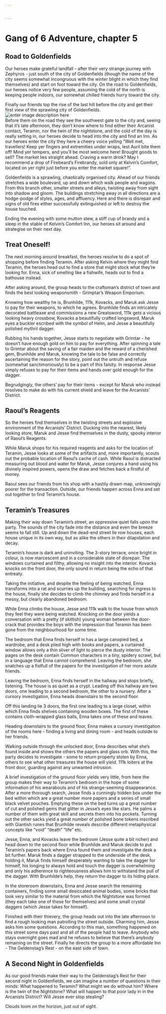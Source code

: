 ```yaml
---


---
```


<h1 id="gang-of-6-adventure-chapter-5">Gang of 6 Adventure, chapter 5</h1>
<h2 id="road-to-goldenfields">Road to Goldenfields</h2>
<p>Our heroes make grateful landfall - after their very strange journey with Zephyros - just south of the city of Goldenfields (though the name of the city seems somewhat incongruous with the winter blight in which they find themselves) and start on foot toward the city. On the road to Goldenfields, our heroes notice very few people, assuming the cold of the north is keeping people indoors, our somewhat chilled friends hurry toward the city.</p>
<p>Finally our friends top the rise of the last hill before the city and get their first view of the sprawling city of Goldenfields.<br>
<img src="https://lh3.googleusercontent.com/pVKOAtBb7FpuVnNpbgwB8KYZA2luKqT4jAH69JuOWyfQVr8I3IQb7DbDmzzk4sp9gLKMaPSRn1SjVQRNC_28IaGkMboxAGBrjz4_Z8z9bK5edg4fUyCi_s5-frf3zoSMcYtWtIy0HLhy3uNwC5qdK3rHc9CjDfiHSg0KW9Pj_rjWR-aFGjJAe6rH-OK5zP4orcy0Td2kAaEq98YODus23kUF-nxrrZcb89ynJlR6gys6orkt3N9HYWepEdmMkV5jsHmb4zd-tizrbTkBtuLFvSigYQfdRYyLYUrIJvsE0YlStG2OdCknGpe_SCoZcDN2RYY7jysk62VDq9JFKyIlqoNRqCVVhmY6UHRjp24WKdwPMzQfytXJDkS_6cX5CQwx7MDALp2kliRBV_-3IaPYCXEsE4-jHOPbUZAcZSPiNIuSpKdRdHwT_SduGC1tCi7a_zBd7TSDCyOSgoCUJtem7vtVA4rWN2kMY1bnfEl4-KH3TbVPSnC_Mnb_azSFTOxZYqWLMwBKaDzN79PkTg86nS6f_VnJsbCs-roH3hlGkd3XJoc0YlMzx9BsjGoFUZQQeSJTN3j-m0asfH2MJm-hTcChWdeJvzqtG1TfufosL6mRcBaSuTiRXIbFGWMq8vmpvSpWGusy3WiIl5tTqAyfXghL1yvrjFY2py5QS_pPtovwNUsofAoMVTKtvOGi=w800-h436-no" alt="enter image description here"><br>
Before them on the road they see the southwest gate to the city and, seeing that it’s late afternoon, they don’t know where to find either their Arcanist contact, Teramin, nor the twin of the nightstone, and the cold of the day is really setting in, our heroes decide to head into the city and find an Inn. As our heroes enter the city they here a cheery voice yelling “Well met, travellers! Keep yer fingers and extremities under wraps, lest Auril bite them off! Mind yer tempers, and you’ll be most welcome here! Brought goods to sell? The market lies straight ahead. Craving a warm drink? May I recommend a drop of Firebeard’s Firebrandy, sold only at Kelvin’s Comfort, located on yer right just before you enter the market square!”.</p>
<p>Goldenfields is a sprawling, chaotically organised city. Ahead of our friends stretches a wide boulevard, up and down which walk people and wagons. From this branch other, smaller streets and alleys, twisting away from sight into shadow and gloom. The buildings stretching away in all directions are a hodge-podge of styles, ages, and affluency. Here and there is disrepair and signs of old fires either successfully extinguished or left to destroy the house touched.</p>
<p>Ending the evening with some mutton stew, a stiff cup of brandy and a sleep in the stable of Kelvin’s Comfort Inn, our heroes sit around and strategise on their next day.</p>
<h2 id="treat-oneself">Treat Oneself!</h2>
<p>The next morning around breakfast, the heroes resolve to do a spot of shopping before finding Teramin. After asking Kelvin where they might find Teramin, the heroes head out to find a store that might stock what they’re looking for. Enna, sick of smelling like a fishwife, heads out to find a bathouse instead.</p>
<p>After asking around, the group heads to the craftsman’s district of town and finds the best looking weaponsmith - Grimptar’s Weapon Emporium.</p>
<p>Knowing how wealthy he is, Brunhilde, 111k, Kovacks, and Maruk ask Jesse to pay for their weapons, to which he agrees. Brunhilde finds an intricately decorated battleaxe and commissions a new Greatsword, 111k gets a vicious looking heavy crossbow, Kovacks a beautifully crafted longsword, Maruk eyes a buckler escribed with the symbol of Helm, and Jesse a beautifully polished mythril dagger.</p>
<p>Rubbing his hands together, Jesse starts to negotiate with Grimtar - he doesn’t have enough gold on him to pay for everything. After spinning a tale to Grimtar about the saving of a fair maiden and the reward of a cherished gem, Brunhilde and Maruk, knowing the tale to be false and correctly ascertaining the reason for the story, point out the untruth and refuse (somewhat sanctimoniously) to be a part of this falsity. In response Jesse simply refuses to pay for their items and hands over gold enough for the dagger.</p>
<p>Begrudgingly, the others’ pay for their items - except for Maruk who instead resolves to make do with his current shield and leave for the Arcanists’ District.</p>
<h2 id="raouls-reagents">Raoul’s Reagents</h2>
<p>So the heroes find themselves in the twisting streets and explosive environment of the Arcanists’ District. Ducking into the nearest, likely looking store, Maruk and Jesse find themselves in the dusty, spooky interior of Raoul’s Reagents.</p>
<p>While Maruk shops for his required reagents and asks for the location of Teramin, Jesse looks at some of the artifacts and, more importantly, scouts out the probable location of Raoul’s cache of cash. While Raoul is distracted measuring out blood and water for Maruk, Jesse conjures a hand using his divinely inspired powers, opens the draw and fetches back a firstful of money.</p>
<p>Raoul sees our friends from his shop with a hastily drawn map, unknowingly poorer for the transaction. Outside, our friends happen across Enna and set out together to find Teramin’s house.</p>
<h2 id="teramins-treasures">Teramin’s Treasures</h2>
<p>Making their way down Teramin’s street, an oppressive quiet falls upon the party. The sounds of the city fade into the distance and even the breeze seems to fall still. Up and down the dead-end street lie row houses, each house unique in its own way, but as alike the others in their dilapidation and decay.</p>
<p>Teramin’s house is dark and uninviting. The 3-story terrace, once bright in colour, is now marcescent and in a considerable state of disrepair. The windows curtained and filthy, allowing no insight into the interior. Kovacks knocks on the front door, the only sound in return being the echo of that entreaty.</p>
<p>Taking the initiative, and despite the feeling of being watched, Enna transforms into a rat and scurries up the building, searching for ingress to the house, finally she decides to climb the chimney and finds herself in a messy, but clearly abandoned bedroom.</p>
<p>While Enna climbs the house, Jesse and 111k walk to the house from which they feel they were being watched. Knocking on the door yields a conversation with a pretty (if skittish) young woman between the door-crack that provides the boys with the impression that Teramin has been gone from the neighbourhood for some time.</p>
<p>The bedroom that Enna finds herself in has a large canopied bed, a wardrobe, and a desk piled high with books and papers, a curtained window allows only a thin sliver of light to pierce the dusty interior. The pages on the desk contain Common characters in a tiny, spidery scrawl, but in a language that Enna cannot comprehend. Leaving the bedroom, she snatches up a fistfull of the papers for the investigation of her more astute friends.</p>
<p>Leaving the bedroom, Enna finds herself in the hallway and stops briefly, listening. The house is as quiet as a crypt. Leading off this hallway are two doors, one leading to a second bedroom, the other to a nursery. After a cursory investigation, Enna heads downstairs to the second floor.</p>
<p>Off this landing lie 3 doors, the first one leading to a large closet, within which Enna finds shelves containing wooden boxes. The first of these contains cloth-wrapped glass balls, Enna takes one of these and leaves.</p>
<p>Heading downstairs to the ground floor, Enna makes a cursory investigation of the rooms here - finding a living and dining room - and heads outside to her friends.</p>
<p>Walking outside through the unlocked door, Enna describes what she’s found inside and shows the others the papers and glass orb. With this, the party decides to investigate - some to return property stolen by Enna, others to see what other treasures the house will yield. 111k loiters at the front door, guarding against any unwanted intrusion.</p>
<p>A brief investigation of the ground floor yields very little, from here the group makes their way to Teramin’s bedroom in the hope of some information of his wearabouts and of his strange-seeming disappearance. After a more thorough search, Jesse finds a cunningly hidden box under the bed within which are a great number more papers and a series of small black velvet pouches. Emptying these on the bed turns up a great number of cut and polished gems that glitter in Jesse’s eyes like stars. He palms a number of them with great skill and secrets them into his pockets. Turning out the other sacks yield a great number of polished bone tokens inscribed with Giantish runes that Brunhilde reveals describe different metaphysical concepts like “void” “death” “life” etc.</p>
<p>Jesse, Enna, and Kovacks leave the bedroom (Jesse quite a bit richer) and head down to the second floor while Brunhilde and Maruk decide to put Teramin’s papers back where Enna found them and investigate the desk a bit further. Maruk finds a dagger strapped to the underside of the desk, holding it, Maruk finds himself desperately wanting to take the dagger for himself, his longing to always hold and touch the dagger is overwhelming and only his adherence to righteousness allows him to withstand the pull of the dagger. With Brunhilde’s help, they return the dagger to its hiding place.</p>
<p>In the storeroom downstairs, Enna and Jesse search the remaining containers, finding some small desiccated animal bodies, some bricks that look very similar to the material from which the Nightstone was formed (they each take one of these for themselves) and some small crystal daggers (which Jesse takes for himself).</p>
<p>Finished with their thievery, the group heads out into the late afternoon to find a rough looking man patrolling the street outside. Charming him, Jesse asks him some questions. According to this man, something happened on this street some days past and all of the people had to leave. Anybody who stays overnight goes mad and he refuses to believe that there’s anybody remaining on the street. Finally he directs the group to a more affordable Inn - The Geldenstag’s Rest - on the east side of town.</p>
<h2 id="a-second-night-in-goldenfields">A Second Night in Goldenfields</h2>
<p>As our good friends make their way to the Geldenstag’s Rest for their second night in Goldenfields, we can imagine a number of questions in their minds: What happened to Teramin? What might we do without him? Where is the twin of the Nightstone? What will happen to that poor lady in in the Arcanists District? Will Jesse ever stop stealing?</p>
<p>Clouds loom on the horizon, just out of sight.</p>

